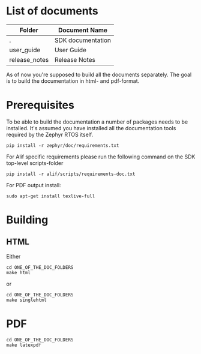 List of documents
=================

|Folder         | Document Name     |
|---------------|-------------------|
| .             | SDK documentation |
| user_guide    | User Guide        |
| release_notes | Release Notes     |

As of now you're supposed to build all the documents separately.
The goal is to build the documentation in html- and pdf-format.

Prerequisites
=============
To be able to build the documentation a number of packages needs to be installed.
It's assumed you have installed all the documentation tools required by the Zephyr RTOS itself.
```
pip install -r zephyr/doc/requirements.txt
```

For Alif specific requirements please run the following command on the SDK top-level scripts-folder
```
pip install -r alif/scripts/requirements-doc.txt
```

For PDF output install:
```
sudo apt-get install texlive-full
```

Building
========

HTML
----
Either
```
cd ONE_OF_THE_DOC_FOLDERS
make html
```
or
```
cd ONE_OF_THE_DOC_FOLDERS
make singlehtml
```

PDF
===
```
cd ONE_OF_THE_DOC_FOLDERS
make latexpdf
```
